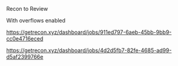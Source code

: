 Recon to Review

With overflows enabled

https://getrecon.xyz/dashboard/jobs/911ed797-6aeb-45bb-9bb9-cc0e4716eced

https://getrecon.xyz/dashboard/jobs/4d2d5fb7-82fe-4685-ad99-d5af2399766e

